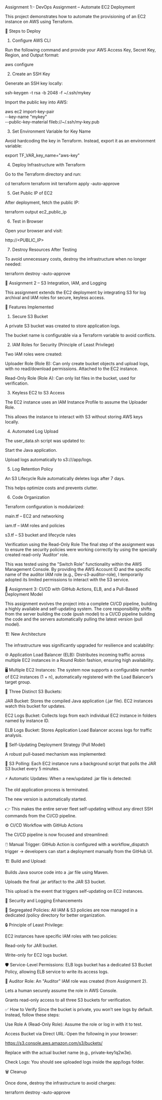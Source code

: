 Assignment 1:- DevOps Assignment – Automate EC2 Deployment

This project demonstrates how to automate the provisioning of an EC2 instance on AWS using Terraform.

🚀 Steps to Deploy
1. Configure AWS CLI

Run the following command and provide your AWS Access Key, Secret Key, Region, and Output format:

aws configure

2. Create an SSH Key

Generate an SSH key locally:

ssh-keygen -t rsa -b 2048 -f ~/.ssh/mykey


Import the public key into AWS:

aws ec2 import-key-pair \
  --key-name "mykey" \
  --public-key-material fileb://~/.ssh/my-key.pub

3. Set Environment Variable for Key Name

Avoid hardcoding the key in Terraform. Instead, export it as an environment variable:

export TF_VAR_key_name="aws-key"

4. Deploy Infrastructure with Terraform

Go to the Terraform directory and run:

cd terraform
terraform init
terraform apply -auto-approve

5. Get Public IP of EC2

After deployment, fetch the public IP:

terraform output ec2_public_ip

6. Test in Browser

Open your browser and visit:

http://<PUBLIC_IP>

7. Destroy Resources After Testing

To avoid unnecessary costs, destroy the infrastructure when no longer needed:

terraform destroy -auto-approve




📌 Assignment 2 – S3 Integration, IAM, and Logging

This assignment extends the EC2 deployment by integrating S3 for log archival and IAM roles for secure, keyless access.


🔑 Features Implemented
1. Secure S3 Bucket

A private S3 bucket was created to store application logs.

The bucket name is configurable via a Terraform variable to avoid conflicts.

2. IAM Roles for Security (Principle of Least Privilege)

Two IAM roles were created:

Uploader Role (Role B): Can only create bucket objects and upload logs, with no read/download permissions. Attached to the EC2 instance.

Read-Only Role (Role A): Can only list files in the bucket, used for verification.

3. Keyless EC2 to S3 Access

The EC2 instance uses an IAM Instance Profile to assume the Uploader Role.

This allows the instance to interact with S3 without storing AWS keys locally.

4. Automated Log Upload

The user_data.sh script was updated to:

Start the Java application.

Upload logs automatically to s3://<bucket-name>/app/logs.

5. Log Retention Policy

An S3 Lifecycle Rule automatically deletes logs after 7 days.

This helps optimize costs and prevents clutter.

6. Code Organization

Terraform configuration is modularized:

main.tf – EC2 and networking

iam.tf – IAM roles and policies

s3.tf – S3 bucket and lifecycle rules




Verification using the Read-Only Role
The final step of the assignment was to ensure the security policies were working correctly by using the specially created read-only 'Auditor' role.


This was tested using the "Switch Role" functionality within the AWS Management Console. By providing the AWS Account ID and the specific name of the auditor IAM role (e.g., Dev-s3-auditor-role), I temporarily adopted its limited permissions to interact with the S3 service.



📘 Assignment 3: CI/CD with GitHub Actions, ELB, and a Pull-Based Deployment Model

This assignment evolves the project into a complete CI/CD pipeline, building a highly available and self-updating system.
The core responsibility shifts from the server building the code (push model) to a CI/CD pipeline building the code and the servers automatically pulling the latest version (pull model).

🏗️ New Architecture

The infrastructure was significantly upgraded for resilience and scalability:

🌐 Application Load Balancer (ELB):
Distributes incoming traffic across multiple EC2 instances in a Round Robin fashion, ensuring high availability.

🖥️ Multiple EC2 Instances:
The system now supports a configurable number of EC2 instances (1 + n), automatically registered with the Load Balancer’s target group.

📂 Three Distinct S3 Buckets:

JAR Bucket: Stores the compiled Java application (.jar file). EC2 instances watch this bucket for updates.

EC2 Logs Bucket: Collects logs from each individual EC2 instance in folders named by instance ID.

ELB Logs Bucket: Stores Application Load Balancer access logs for traffic analysis.

🔄 Self-Updating Deployment Strategy (Pull Model)

A robust pull-based mechanism was implemented:

📡 S3 Polling:
Each EC2 instance runs a background script that polls the JAR S3 bucket every 5 minutes.

⚡ Automatic Updates:
When a new/updated .jar file is detected:

The old application process is terminated.

The new version is automatically started.

👉 This makes the entire server fleet self-updating without any direct SSH commands from the CI/CD pipeline.

⚙️ CI/CD Workflow with GitHub Actions

The CI/CD pipeline is now focused and streamlined:

🖱️ Manual Trigger:
GitHub Action is configured with a workflow_dispatch trigger → developers can start a deployment manually from the GitHub UI.

🏗️ Build and Upload:

Builds Java source code into a .jar file using Maven.

Uploads the final .jar artifact to the JAR S3 bucket.

This upload is the event that triggers self-updating on EC2 instances.

🔐 Security and Logging Enhancements

📁 Segregated Policies:
All IAM & S3 policies are now managed in a dedicated /policy directory for better organization.

🔒 Principle of Least Privilege:

EC2 instances have specific IAM roles with two policies:

Read-only for JAR bucket.

Write-only for EC2 logs bucket.

🛡️ Service-Level Permissions:
ELB logs bucket has a dedicated S3 Bucket Policy, allowing ELB service to write its access logs.

👤 Auditor Role:
An "Auditor" IAM role was created (from Assignment 2).

Lets a human securely assume the role in AWS Console.

Grants read-only access to all three S3 buckets for verification.





✅ How to Verify
Since the bucket is private, you won’t see logs by default. Instead, follow these steps:

Use Role A (Read-Only Role):
Assume the role or log in with it to test.

Access Bucket via Direct URL:
Open the following in your browser:

https://s3.console.aws.amazon.com/s3/buckets/<your-unique-bucket-name>


Replace <your-unique-bucket-name> with the actual bucket name (e.g., private-key1q2w3e).

Check Logs:
You should see uploaded logs inside the app/logs folder.

🗑️ Cleanup

Once done, destroy the infrastructure to avoid charges:

terraform destroy -auto-approve
